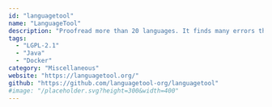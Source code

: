 ```yaml
---
id: "languagetool"
name: "LanguageTool"
description: "Proofread more than 20 languages. It finds many errors that a simple spell checker cannot detect."
tags:
  - "LGPL-2.1"
  - "Java"
  - "Docker"
category: "Miscellaneous"
website: "https://languagetool.org/"
github: "https://github.com/languagetool-org/languagetool"
#image: "/placeholder.svg?height=300&width=400"
---
```


